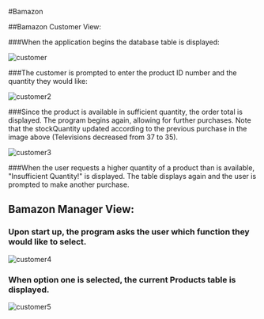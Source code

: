 #Bamazon

##Bamazon Customer View:

###When the application begins the database table is displayed:

![customer](https://cloud.githubusercontent.com/assets/18645237/19711653/397533ea-9b05-11e6-841b-44f9c0af1774.png)

###The customer is prompted to enter the product ID number and the quantity they would like:


![customer2](https://cloud.githubusercontent.com/assets/18645237/19711716/a81770c4-9b05-11e6-85d1-eb35f47cad5f.png)


###Since the product is available in sufficient quantity, the order total is displayed. The program begins again, allowing for further purchases. Note that the stockQuantity updated according to the previous purchase in the image above (Televisions decreased from 37 to 35).

![customer3](https://cloud.githubusercontent.com/assets/18645237/19711715/a810b68a-9b05-11e6-9b0f-2f28c1be5e85.png)

###When the user requests a higher quantity of a product than is available, "Insufficient Quantity!" is displayed. The table displays again and the user is prompted to make another purchase.

## Bamazon Manager View:

### Upon start up, the program asks the user which function they would like to select. 

![customer4](https://cloud.githubusercontent.com/assets/18645237/19729514/397e5c3a-9b65-11e6-94be-3e1560eb1380.png)

### When option one is selected, the current Products table is displayed.

![customer5](https://cloud.githubusercontent.com/assets/18645237/19729518/3bd6a94c-9b65-11e6-95a2-463a53fafe6d.png)

###
